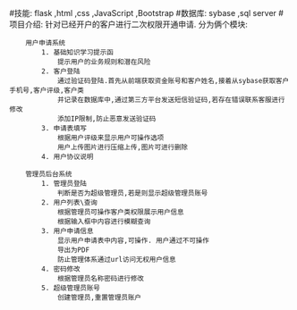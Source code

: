 #技能:
    flask ,html ,css ,JavaScript ,Bootstrap 
#数据库:
    sybase ,sql server
#项目介绍:
    针对已经开户的客户进行二次权限开通申请.
    分为俩个模块:
    
        用户申请系统 
            1. 基础知识学习提示函
                提示用户的业务规则和潜在风险
            2. 客户登陆
                通过验证码登陆.首先从前端获取资金账号和客户姓名,接着从sybase获取客户手机号,客户评级,客户类
                并记录在数据库中,通过第三方平台发送短信验证码,若存在错误联系客服进行修改
                添加IP限制,防止恶意发送验证码
            3. 申请表填写
                根据用户评级来显示用户可操作选项
                用户上传图片进行压缩上传,图片可进行删除
            4. 用户协议说明
            
        管理员后台系统
            1. 管理员登陆
                判断是否为超级管理员,若是则显示超级管理员账号
            2. 用户列表\查询
                根据管理员可操作客户类权限展示用户信息
                根据输入框中内容进行模糊查询
            3. 用户申请信息
                显示用户申请表中内容,可操作. 用户通过不可操作
                导出为PDF
                防止管理体系通过url访问无权用户信息
            4. 密码修改
                根据管理员名称密码进行修改
            5. 超级管理员账号
                创建管理员,重置管理员账户
                